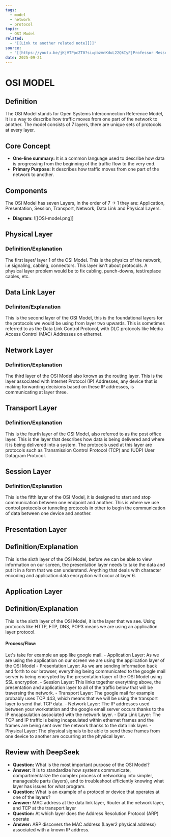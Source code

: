 ```yaml
---
tags:
  - model
  - network
  - protocol
topic:
  - OSI Model
related:
  - "[[Link to another related note]]]]"
source:
  - "[[https://youtu.be/jKjVTPpcZT0?si=pbzmnKduL22QkIyF|Professor Messer N10-009 Network+]]]"
date: 2025-09-21
---
```

# OSI MODEL

## Definition
The OSI Model stands for Open Systems Interconnection Reference Model, It is a way to describe how traffic moves from one part of the network to another. The model consists of  7 layers, there are unique sets of protocols at every layer.

## Core Concept
-   **One-line summary:** It is a common language used to describe how data is progressing from the beginning of the traffic flow to the very end.
-   **Primary Purpose:** It describes how traffic moves from one part of the network to another.

## Components
The OSI Model has seven Layers, in the order of 7 -> 1 they are: Application, Presentation, Session, Transport, Network, Data Link and Physical Layers.

- **Diagram:** ![[OSI-model.png]]

## Physical Layer

### Definition/Explanation
The first layer/ layer 1 of the OSI Model. This is the physics of the network, i.e signaling, cabling, connectors. This layer isn't about protocols. A physical layer problem would be to fix cabling, punch-downs, test/replace cables, etc.

## Data Link Layer 
### Definiton/Explanation
This is the second layer of the OSI Model, this is the foundational layers for the protocols we would be using from layer two upwards. This is sometimes referred to as the Data Link Control Protocol, with DLC protocols like Media Access Control (MAC) Addresses on ethernet.

## Network Layer
### Definition/Explanation
The third layer of the OSI Model also known as the routing layer. This is the layer associated with Internet Protocol (IP) Addresses, any device that is making forwarding decisions based on these IP addresses, is communicating at layer three.

## Transport Layer

### Definition/Explanation
This is the fourth layer of the OSI Model, also referred to as the post office layer. This is the layer that describes how data is being delivered and where it is being delivered into a system. The protocols used at this layer are protocols such as Transmission Control Protocol (TCP) and (UDP) User Datagram Protocol.

## Session Layer 

### Definition/Explanation
This is the fifth layer of the OSI Model, it is designed to start and stop communication between one endpoint and another. This is where we use control protocols or tunneling protocols in other to begin the communication of data between one device and another.

## Presentation Layer

## Definition/Explanation
This is the sixth layer of the OSI Model, before we can be able to view information on our screen, the presentation layer needs to take the data and put it in a form that we can understand. Anything that deals with character encoding and application data encryption will occur at layer 6.

## Application Layer

## Definition/Explanation
This is the sixth layer of the OSI Model, it is the layer that we see. Using protocols like HTTP, FTP, DNS, POP3 means we are using an application layer protocol.


#### **Process/Flow:** 
 Let's take for example an app like google mail. 
	- Application Layer: As we are using the application on our screen we are using the application layer of the OSI Model 
	- Presentation Layer: As we are sending information back and forth to our browser, everything being communicated to the google mail server is being encrypted by the presentation layer of the OSI Model using SSL encryption.
	- Session Layer: This links together everything above, the presentation and application layer to all of the traffic below that will be traversing the network.
	- Transport Layer: The google mail for example probably uses TCP 443, which means that we will be using the transport layer to send that TCP data.
	- Network Layer: The IP addresses used between your workstation and the google email server occurs thanks to the IP encapsulation associated with the network layer.
	- Data Link Layer: The TCP and IP traffic is being incapsulated within ethernet frames and the frames are being sent over the network thanks to the data link layer. 
	- Physical Layer: The physical signals to be able to send these frames from one device to another are occurring at the physical layer.

## Review with DeepSeek
- **Question:** What is the most important purpose of the OSI Model?
- **Answer:** It is to standardize how systems communicate, compartmentalize the complex process of networking into simpler, manageable parts (layers), and to troubleshoot efficiently knowing what layer has issues for what program.
- **Question:** What is an example of a protocol or device that operates at one of the layers?
- **Answer:** MAC address at the data link layer, Router at the network layer, and TCP at the transport layer
- **Question:** At which layer does the Address Resolution Protocol (ARP) operate 
- **Answer:** ARP discovers the MAC address (Layer2 physical address) associated with a known IP address.